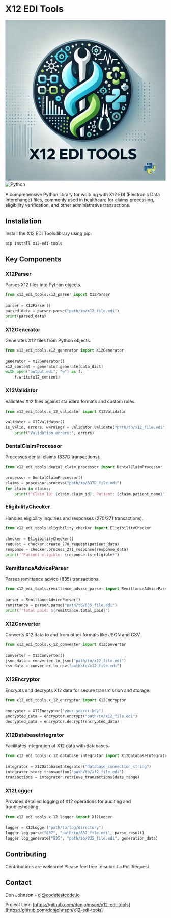 # X12 EDI Tools

![X12 EDI Tools Logo](logo.png)
![Python](https://img.shields.io/badge/Python-3.9+-blue?logo=python)



A comprehensive Python library for working with X12 EDI (Electronic Data Interchange) files, commonly used in healthcare for claims processing, eligibility verification, and other administrative transactions.

## Installation

Install the X12 EDI Tools library using pip:

```bash
pip install x12-edi-tools
```

## Key Components

### X12Parser
Parses X12 files into Python objects.

```python
from x12_edi_tools.x12_parser import X12Parser

parser = X12Parser()
parsed_data = parser.parse("path/to/x12_file.edi")
print(parsed_data)
```

### X12Generator
Generates X12 files from Python objects.

```python
from x12_edi_tools.x12_generator import X12Generator

generator = X12Generator()
x12_content = generator.generate(data_dict)
with open("output.edi", "w") as f:
    f.write(x12_content)
```

### X12Validator
Validates X12 files against standard formats and custom rules.

```python
from x12_edi_tools.x_12_validator import X12Validator

validator = X12Validator()
is_valid, errors, warnings = validator.validate("path/to/x12_file.edi")
    print("Validation errors:", errors)
```

### DentalClaimProcessor
Processes dental claims (837D transactions).

```python
from x12_edi_tools.dental_claim_processor import DentalClaimProcessor

processor = DentalClaimProcessor()
claims = processor.process("path/to/837D_file.edi")
for claim in claims:
    print(f"Claim ID: {claim.claim_id}, Patient: {claim.patient_name}")
```

### EligibilityChecker
Handles eligibility inquiries and responses (270/271 transactions).

```python
from x12_edi_tools.eligibility_checker import EligibilityChecker

checker = EligibilityChecker()
request = checker.create_270_request(patient_data)
response = checker.process_271_response(response_data)
print(f"Patient eligible: {response.is_eligible}")
```

### RemittanceAdviceParser
Parses remittance advice (835) transactions.

```python
from x12_edi_tools.remittance_advise_parser import RemittanceAdviceParser

parser = RemittanceAdviceParser()
remittance = parser.parse("path/to/835_file.edi")
print(f"Total paid: ${remittance.total_paid}")
```

### X12Converter
Converts X12 data to and from other formats like JSON and CSV.

```python
from x12_edi_tools.x_12_converter import X12Converter

converter = X12Converter()
json_data = converter.to_json("path/to/x12_file.edi")
csv_data = converter.to_csv("path/to/x12_file.edi")
```

### X12Encryptor
Encrypts and decrypts X12 data for secure transmission and storage.

```python
from x12_edi_tools.x_12_encryptor import X12Encryptor

encryptor = X12Encryptor("your-secret-key")
encrypted_data = encryptor.encrypt("path/to/x12_file.edi")
decrypted_data = encryptor.decrypt(encrypted_data)
```

### X12DatabaseIntegrator
Facilitates integration of X12 data with databases.

```python
from x12_edi_tools.x_12_database_integrator import X12DatabaseIntegrator

integrator = X12DatabaseIntegrator("database_connection_string")
integrator.store_transaction("path/to/x12_file.edi")
transactions = integrator.retrieve_transactions(date_range)
```

### X12Logger
Provides detailed logging of X12 operations for auditing and troubleshooting.

```python
from x12_edi_tools.x_12_logger import X12Logger

logger = X12Logger("path/to/log/directory")
logger.log_parse("837", "path/to/837_file.edi", parse_result)
logger.log_generate("835", "path/to/835_file.edi", generation_data)
```

## Contributing

Contributions are welcome! Please feel free to submit a Pull Request.

## Contact

Don Johnson - dj@codetestcode.io

Project Link: [https://github.com/donjohnson/x12-edi-tools](https://github.com/donjohnson/x12-edi-tools)
